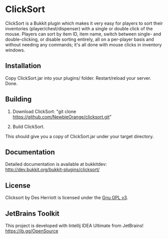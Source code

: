 # ClickSort

ClickSort is a Bukkit plugin which makes it very easy for players to sort their inventories (player/chest/dispenser) with a single or double click of the mouse. Players can sort by item ID, item name, switch between single- and double-clicking, or disable sorting entirely, all on a per-player basis and without needing any commands; it's all done with mouse clicks in inventory windows.

## Installation

Copy ClickSort.jar into your plugins/ folder.  Restart/reload your server.  Done.

## Building

1) Download ClickSort: "git clone https://github.com/NewbieOrange/clicksort.git"

2) Build ClickSort.

This should give you a copy of ClickSort.jar under your target directory.

## Documentation

Detailed documentation is available at bukkitdev: http://dev.bukkit.org/bukkit-plugins/clicksort/

## License

Clicksort by Des Herriott is licensed under the [Gnu GPL v3](http://www.gnu.org/licenses/gpl-3.0.html).

## JetBrains Toolkit

This project is developed with Intellij IDEA Ultimate from JetBrains! https://jb.gg/OpenSource
